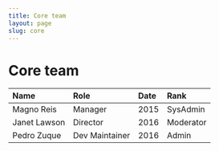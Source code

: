 ```yaml
---
title: Core team
layout: page
slug: core
---
```


# Core team

|   Name   |  Role | Date |   Rank   |
|:---------|:------|:-----|:---------|
|Magno Reis|Manager| 2015 | SysAdmin |
|Janet Lawson|Director|2016|Moderator|
|Pedro Zuque|Dev Maintainer| 2016 |Admin |
